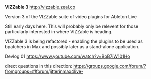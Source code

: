 <strong>VIZZable 3</strong>
http://vizzable.zeal.co

Version 3 of the VIZZable suite of video plugins for Ableton Live 


Still early days here.   This will probably only be relevent for those particularly interested in where VIZZable is heading.

VIZZable 3 is being refactored - enabling the plugins to be used as bpatchers in Max and possibly later as a stand-alone application.


Devlog 01 https://www.youtube.com/watch?v=BoB7iW101Ho

direct questions in this direction: https://groups.google.com/forum/?fromgroups=#!forum/jitterinmax4live-

